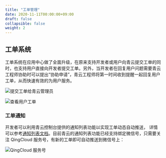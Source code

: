 ```yaml
---
title: "工单管理"
date: 2020-11-11T00:00:00+09:00
draft: false
collapsible: false
weight: 2
---
```


## 工单系统

工单系统在应用中心做了全面升级，在原来支持开发者或用户向青云提交工单的同时，也支持用户直接向开发者提交工单。另外，当开发者在回复用户问题需要青云工程师协助时可以提出“协助申请”，青云工程师将第一时间收到提醒一起回复用户工单，从而快速有效的为用户服务。

![提交工单给青云管理员](/appcenter/dev-platform/platform-manage/_image/open_ticket.png)

![查看用户工单](/appcenter/dev-platform/platform-manage/_image/tickets.png)

### 工单通知

开发者可以利用青云控制台提供的通知列表功能以实现工单动态自动推送， 详情可以参考[通知列表文档](https://docs.qingcloud.com/product/operation/notification_list)。目前青云的通知列表功能已经支持绑定微信号，只需要关注 QingCloud 服务号，有新的工单即可自动推送到微信号上：

![QingCloud 服务号](/appcenter/dev-platform/platform-manage/_image/qingcloud_service.png)
